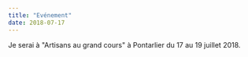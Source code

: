```yaml
---
title: "Evénement"
date: 2018-07-17
---
```


Je serai à "Artisans au grand cours" à Pontarlier du 17 au 19 juillet 2018.
